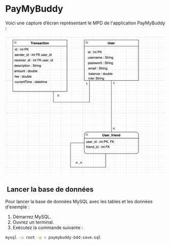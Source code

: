 # PayMyBuddy

Voici une capture d’écran représentant le MPD de l'application PayMyBuddy :

![Modèle physique de données](images/MPD-Paymybuddy.png)

## ️ Lancer la base de données

Pour lancer la base de données MySQL avec les tables et les données d'exemple :

1. Démarrez MySQL.
2. Ouvrez un terminal.
3. Exécutez la commande suivante :

```bash
mysql -u root -p < paymybuddy-bdd-save.sql
